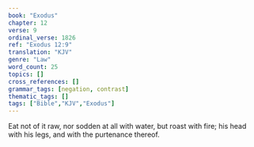```yaml
---
book: "Exodus"
chapter: 12
verse: 9
ordinal_verse: 1826
ref: "Exodus 12:9"
translation: "KJV"
genre: "Law"
word_count: 25
topics: []
cross_references: []
grammar_tags: [negation, contrast]
thematic_tags: []
tags: ["Bible","KJV","Exodus"]
---
```

Eat not of it raw, nor sodden at all with water, but roast with fire; his head with his legs, and with the purtenance thereof.
